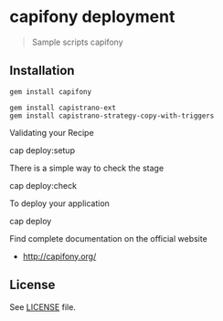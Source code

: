 # capifony deployment

> Sample scripts capifony

Installation
------------

    gem install capifony
    
    gem install capistrano-ext
    gem install capistrano-strategy-copy-with-triggers

Validating your Recipe

   cap <stage> deploy:setup

There is a simple way to check the stage

   cap <stage> deploy:check

To deploy your application

   cap <stage> deploy


Find complete documentation on the official website
* http://capifony.org/

License
-------

See [LICENSE](LICENSE) file.
